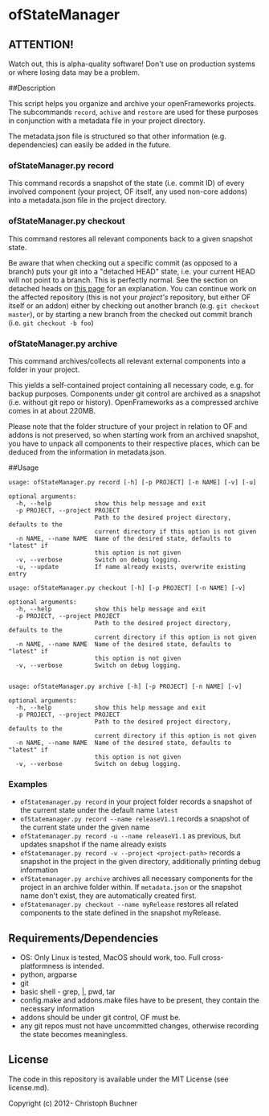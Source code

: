 # ofStateManager

## ATTENTION!

Watch out, this is alpha-quality software!
Don't use on production systems or where losing data may be a problem.

##Description

This script helps you organize and archive your openFrameworks projects.
The subcommands `record`, `achive` and `restore` are used for these purposes in conjunction with a metadata file in your project directory.

The metadata.json file is structured so that other information (e.g. dependencies) can easily be added in the future.

### ofStateManager.py record
This command records a snapshot of the state (i.e. commit ID) of every involved component (your project, OF itself, any used non-core addons) into a metadata.json file in the project directory.

### ofStateManager.py checkout
This command restores all relevant components back to a given snapshot state.

Be aware that when checking out a specific commit (as opposed to a branch) puts your git into a "detached HEAD" state, i.e. your current HEAD will not point to a branch. This is perfectly normal. See the section on detached heads on [this page](http://git-scm.com/docs/git-checkout) for an explanation.
You can continue work on the affected repository (this is not your *project's* repository, but either OF itself or an addon) either by checking out another branch (e.g. `git checkout master`), or by starting a new branch from the checked out commit branch (i.e. `git checkout -b foo`)

### ofStateManager.py archive
This command archives/collects all relevant external components into a folder in your project.

This yields a self-contained project containing all necessary code, e.g. for backup purposes.
Components under git control are archived as a snapshot (i.e. without git repo or history).
OpenFrameworks as a compressed archive comes in at about 220MB.

Please note that the folder structure of your project in relation to OF and addons is not preserved, so when starting work from an archived snapshot, you have to unpack all components to their respective places, which can be deduced from the information in metadata.json.

##Usage

	usage: ofStateManager.py record [-h] [-p PROJECT] [-n NAME] [-v] [-u]

	optional arguments:
	  -h, --help            show this help message and exit
	  -p PROJECT, --project PROJECT
		                    Path to the desired project directory, defaults to the
		                    current directory if this option is not given
	  -n NAME, --name NAME  Name of the desired state, defaults to "latest" if
		                    this option is not given
	  -v, --verbose         Switch on debug logging.
	  -u, --update          If name already exists, overwrite existing entry

	usage: ofStateManager.py checkout [-h] [-p PROJECT] [-n NAME] [-v]

	optional arguments:
	  -h, --help            show this help message and exit
	  -p PROJECT, --project PROJECT
		                    Path to the desired project directory, defaults to the
		                    current directory if this option is not given
	  -n NAME, --name NAME  Name of the desired state, defaults to "latest" if
		                    this option is not given
	  -v, --verbose         Switch on debug logging.


	usage: ofStateManager.py archive [-h] [-p PROJECT] [-n NAME] [-v]

	optional arguments:
	  -h, --help            show this help message and exit
	  -p PROJECT, --project PROJECT
		                    Path to the desired project directory, defaults to the
		                    current directory if this option is not given
	  -n NAME, --name NAME  Name of the desired state, defaults to "latest" if
		                    this option is not given
	  -v, --verbose         Switch on debug logging.

### Examples

* `ofStatemanager.py record` in your project folder records a snapshot of the current state under the default name `latest`
* `ofStatemanager.py record --name releaseV1.1` records a snapshot of the current state under the given name
* `ofStatemanager.py record -u --name releaseV1.1` as previous, but updates snapshot if the name already exists
* `ofStatemanager.py record -v --project <project-path>` records a snapshot in the project in the given directory, additionally printing debug information
* `ofStatemanager.py archive` archives all necessary components for the project in an archive folder within. If `metadata.json` or the snapshot name don't exist, they are automatically created first.
* `ofStatemanager.py checkout --name myRelease` restores all related components to the state defined in the snapshot myRelease.

## Requirements/Dependencies

* OS: Only Linux is tested, MacOS should work, too. Full cross-platformness is intended.
* python, argparse 
* git
* basic shell - grep, |, pwd, tar
* config.make and addons.make files have to be present, they contain the necessary information
* addons should be under git control, OF must be.
* any git repos must not have uncommitted changes, otherwise recording the state becomes meaningless.

## License

The code in this repository is available under the MIT License (see license.md).

Copyright (c) 2012- Christoph Buchner
